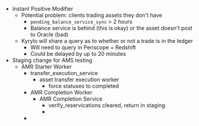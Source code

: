 - Instant Positive Modifier
	- Potential problem: clients trading assets they don't have
		- `pending_balance_service_sync` > 2 hours
		- Balance service is behind (this is okay) or the asset doesn't post to Oracle (bad)
	- Kyrylo will share a query as to whether or not a trade is in the ledger
		- Will need to query in Periscope + Redshift
		- Could be delayed by up to 20 minutes
- Staging change for AMS testing
	- AMR Starter Worker
		- transfer_execution_service
			- asset transfer execution worker
				- force statuses to completed
		- AMR Completion Worker
			- AMR Completion Service
				- verify_reservications cleared, return in staging
				-
		-